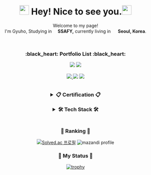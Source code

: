 <!-- 인삿말 -->
<h1 align="center"><img src="https://github.com/Eungae-D/Eungae-D/assets/135101171/29ce20e3-f5b7-4a46-9601-736c3ae5a67f" width="30"/> Hey! Nice to see you.<img src="https://github.com/Eungae-D/Eungae-D/assets/135101171/29ce20e3-f5b7-4a46-9601-736c3ae5a67f" width="30"/></h1>

<p align="center">Welcome to my page! </br> I'm Gyuho, Studying in <b><img src="https://github.com/Eungae-D/Eungae-D/assets/135101171/998e503c-32e2-4720-893c-f8a963179304" width="15"/>SSAFY,</b> currently living in <img src="https://github.com/Eungae-D/Eungae-D/assets/135101171/81381dbc-5067-4398-9f68-409b97c7a382" width="15"/> <b>Seoul, Korea</b>. </p>
<br/>

<!--포트폴리오 리스트-->
<h3 align='center'>:black_heart: Portfolio List :black_heart:</p>
<a href="https://hits.seeyoufarm.com"><img src="https://hits.seeyoufarm.com/api/count/incr/badge.svg?url=https%3A%2F%2Fgithub.com%2FEungae-D%2Fhit-counter&count_bg=%230D0D0D&title_bg=%23555555&icon=github.svg&icon_color=%23E7E7E7&title=GitHub&edge_flat=false"/></a>
<a href="https://solved.ac/s4078942"><img src="http://mazassumnida.wtf/api/mini/generate_badge?boj=s4078942"/></a>

<p align='center'>
<a href="mailto:s4078942@naver.com"><img src="https://img.shields.io/badge/Naver-03C75A?style=for-flat-square&logo=Naver&logoColor=white"/>
<a href="https://www.instagram.com/Gyuho._.95" target="_blank"><img src="https://img.shields.io/badge/Instagram-E4405F?style=for-flat-square&logo=Instagram&logoColor=white"/></a>
<a href="https://eungae-d.tistory.com/" target="_blank"><img src="https://img.shields.io/badge/Tistory-000000?style=for-flat-square&logo=tistory&logoColor=white"></a>
<br/>
<br/>
  
 <!--자격증 리스트-->
 <details>
<summary>📋 Certification 📋</summary>
<p align="center" display="inline-block">
</br>
  <img src="https://img.shields.io/badge/물류관리사-0061D5?style=for-flat-square&logoColor=white">
  <img src="https://img.shields.io/badge/정보처리기사-F44336?style=for-flat-square&logoColor=white"/>
  <img src="https://img.shields.io/badge/sqld-F0D722?style=for-flat-square&logoColor=white">
  </p>
  </details>
  </br>

<!-- 기술 스택  -->
<details>
<summary>🛠 Tech Stack 🛠</summary>
<!--  첫째 줄  -->
<p align="center" display="inline-block">
<br/>
  <img src="https://img.shields.io/badge/JAVA-007396?style=for-flat-square&logo=java&logoColor=white">
  <img src="https://img.shields.io/badge/Javascript-ffb13b?style=for-flat-square&logo=javascript&logoColor=white"/>
  <img src="https://img.shields.io/badge/Spring-6DB33F?style=for-flat-square&logo=Spring&logoColor=white">
  <img src="https://img.shields.io/badge/SpringBoot-6DB33F?style=for-flat-square&logo=SpringBoot&logoColor=white">
  <img src="https://img.shields.io/badge/html-E34F26?style=for-flat-square&logo=html5&logoColor=white">
  <img src="https://img.shields.io/badge/css-1572B6?style=for-flat-square&logo=css3&logoColor=white"> 
  </br>
<!--  둘째 줄  -->
  <img src="https://img.shields.io/badge/vue.js-4FC08D?style=for-flat-square&logo=Vue.js&logoColor=white">
  <img src="https://img.shields.io/badge/vuetify-1867C0?style=for-flat-square&logo=Vuetify&logoColor=white">
  <img src="https://img.shields.io/badge/bootstrap-7952B3?style=for-flat-square&logo=Bootstrap&logoColor=white"> 
  <img src="https://img.shields.io/badge/mysql-4479A1?style=for-flat-square&logo=Mysql&logoColor=white">
  <img src="https://img.shields.io/badge/git-F05032?style=for-flat-square&logo=Git&logoColor=white">
  <img src="https://img.shields.io/badge/github-181717?style=for-flat-square&logo=github&logoColor=white"> 
  </br>
  <img src="https://img.shields.io/badge/eclipseide-2C2255?style=for-flat-square&logo=eclipseide&logoColor=white">
  <img src="https://img.shields.io/badge/visualstudiocode-007ACC?style=for-flat-square&logo=visualstudiocode&logoColor=white"> 
  
  </p>
  </details>
  </br>

<h3 align="center">🏅 Ranking 🏅</h3>
<div align="center">

  [![Solved.ac 프로필](http://mazassumnida.wtf/api/v2/generate_badge?boj=s4078942)](https://www.acmicpc.net/user/s4078942)
  ![mazandi profile](http://mazandi.herokuapp.com/api?handle=s4078942&theme=warm)
</div>





<h3 align="center">🎱 My Status 🎱</h3>
<div align="center">

<!-- ![Eungae-D's GitHub stats](https://github-readme-stats.vercel.app/api?username=Eungae-D&hide_title=true&show_icons=true&include_all_commits=true&disable_animations=true&theme=graywhite) -->
<!--   [![trophy](https://github-profile-trophy.vercel.app/?username=sujeong-jang-creator&row=1)](https://github.com/ryo-ma/github-profile-trophy) -->
<!--   ![Eungae-D's github stats](https://github-readme-stats.vercel.app/api?username=Eungae-D&show_icons=true&hide_title=true&theme=graywhite) -->
<!--   ![Top Langs](https://github-readme-stats.vercel.app/api/top-langs/?username=Eungae-D&layout=compact&theme=graywhite) -->
  [![trophy](https://github-profile-trophy.vercel.app/?username=Eungae-D&row=1)](https://github.com/ryo-ma/github-profile-trophy)
</div>


<!-- #### 🛠️ Github Stats
<p>
  <img height="180em" src="https://github-readme-stats-veggie-garden.vercel.app/api?username=veggie-garden&show_icons=true&include_all_commits=true&bg_color=30,e96443,904e95&title_color=fff&text_color=fff">
  <img height="180em" src="https://github-readme-stats-veggie-garden.vercel.app/api/top-langs/?username=veggie-garden&layout=compact&bg_color=30,e96443,904e95&title_color=fff&text_color=fff">
</p> -->


